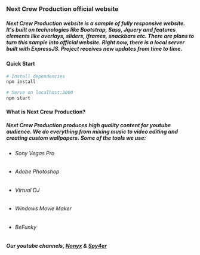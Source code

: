 ### **Next Crew Production official website**

##### Next Crew Production website is a sample of fully responsive website. It's built on technologies like Bootstrap, Sass, Jquery and features elements like overlays, sliders, iframes, snackbars etc. There are plans to turn this sample into official website. Right now, there is a local server built with ExpressJS. Project receives new updates from time to time.

#### Quick Start

``` bash
# Install dependencies
npm install

# Serve on localhost:3000
npm start  
``` 

#### What is Next Crew Production?
##### Next Crew Production produces high quality content for youtube audience. We do everything from mixing music to video editing and creating custom wallpapers. Some of the tools we use: 
* ###### Sony Vegas Pro 
* ###### Adobe Photoshop
* ###### Virtual DJ
* ###### Windows Movie Maker
* ###### BeFunky

##### Our youtube channels, [Nonyx](https://www.youtube.com/user/Nonyx100) & [Spy4er](https://www.youtube.com/channel/UCpAHpJDwziiBf560y8pOcaA)

